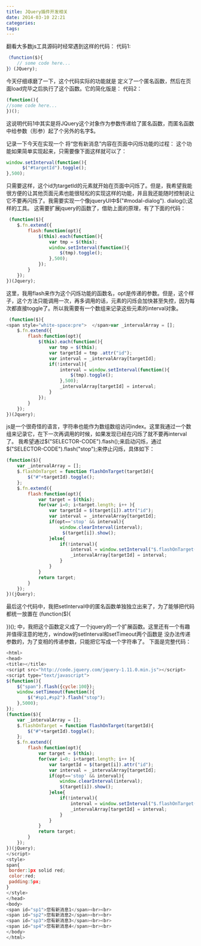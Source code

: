 ```yaml
---
title: JQuery插件开发相关
date: 2014-03-10 22:21
categories: 
tags: 
---
```


翻看大多数js工具源码时经常遇到这样的代码：
代码1:
```javascript
（function($){
    // some code here...
}）(JQuery);
```

今天仔细琢磨了一下，这个代码实际的功能就是 定义了一个匿名函数，然后在页面load完毕之后执行了这个函数。它的简化版是：
代码2：
```javascript
(function(){
//some code here...
})();
```

这说明代码1中其实是将JQuery这个对象作为参数传递给了匿名函数，而匿名函数中给参数（形参）起了个另外的名字$。

记录一下今天在实现一个 将“您有新消息”内容在页面中闪烁功能的过程：
这个功能如果简单实现起来，只需要像下面这样就可以了：
```javascript
window.setInterval(function(){
      $("#targetId").toggle();
},500);
```

只需要这样，这个id为targetId的元素就开始在页面中闪烁了。但是，我希望我能很方便的让其他页面元素也能很轻松的实现这样的功能，并且我还能随时控制说让它不要再闪烁了。我需要实现一个像jqueryUI中$("#modal-dialog"). dialog();这样的工具。
这需要扩展jquery的函数了，借助上面的原理，有了下面的代码：
```javascript
 (function($){
	$.fn.extend({
		flash:function(opt){
			$(this).each(function(){
				var tmp = $(this);
				window.setInterval(function(){
					$(tmp).toggle();
				},500);
			});
		}
	});
})(Jquery);
```


这里，我用flash来作为这个闪烁功能的函数名，opt是传递的参数。但是，这个样子，这个方法只能调用一次，再多调用的话，元素的闪烁会加快甚至失控，因为每次都直接toggle了。所以我需要有一个数组来记录这些元素的interval对象。
```javascript
 (function($){
<span style="white-space:pre">	</span>var _intervalArray = [];
	$.fn.extend({
		flash:function(opt){
			$(this).each(function(){
				var tmp = $(this);	
 				var targetId = tmp .attr("id");
 				var interval = _intervalArray[targetId];
				if(!interval){
					interval = window.setInterval(function(){
						$(tmp).toggle();
					},500);
					_intervalArray[targetId] = interval;
				}
			});
		}
	});
})(Jquery);
```

js是一个很奇怪的语言，字符串也能作为数组数组访问index。这里我通过一个数组来记录它，在下一次再调用的时候，如果发现已经在闪烁了就不要再interval了。 
我希望通过$("SELECTOR-CODE").flash();来启动闪烁，通过$("SELECTOR-CODE").flash("stop");来停止闪烁，具体如下：
```javascript
(function($){
 	var _intervalArray = [];
 	$.flashOnTarget = function flashOnTarget(targetId){
 		$("#"+targetId).toggle();
 	};
 	$.fn.extend({
 		flash:function(opt){
 			var target = $(this);
 			for(var i=0; i<target.length; i++ ){
 				var targetId = $(target[i]).attr("id");
 				var interval = _intervalArray[targetId];
 				if(opt=='stop' && interval){
 					window.clearInterval(interval);
					 $(target[i]).show();
 				}else{
 					if(!interval){
 						interval = window.setInterval("$.flashOnTarget('"+targetId+"')",300);
 						_intervalArray[targetId] = interval;
 					}
 				}
 			}
 			return target;
 		}
 	});
})(jQuery);
```


最后这个代码中，我把setInterval中的匿名函数单独独立出来了，为了能够把代码都统一放置在 
(function($){

})(); 
中，我把这个函数定义成了一个jquery的一个扩展函数。这里还有一个有趣并值得注意的地方，window的setInterval和setTimeout两个函数是 没办法传递参数的，为了变相的传递参数，只能把它写成一个字符串了。 
下面是完整代码：
```javascript
<html>
<head>
<title></title>
<script src="http://code.jquery.com/jquery-1.11.0.min.js"></script>
<script type="text/javascript">
$(function(){
	$("span").flash({cycle:100});
	window.setTimeout(function(){
		$("#sp1,#sp2").flash("stop");
	},5000);
});
(function($){
	var _intervalArray = [];
	$.flashOnTarget = function flashOnTarget(targetId){
		$("#"+targetId).toggle();
	};
	$.fn.extend({
		flash:function(opt){
			var target = $(this);
			for(var i=0; i<target.length; i++ ){
				var targetId = $(target[i]).attr("id");
				var interval = _intervalArray[targetId];
				if(opt=='stop' && interval){
					window.clearInterval(interval);
					$(target[i]).show();
				}else{
					if(!interval){
						interval = window.setInterval("$.flashOnTarget('"+targetId+"')",opt? (opt.cycle ? opt.cycle:400) : 400);
						_intervalArray[targetId] = interval;
					}
				}
			}
			return target;
		}
	});
})(jQuery);
</script>
<style>
span{
 border:1px solid red;
 color:red;
 padding:5px;
}
</style>
</head>
<body>
<span id="sp1">您有新消息1</span><br><br>
<span id="sp2">您有新消息2</span><br><br>
<span id="sp3">您有新消息3</span><br><br>
<span id="sp4">您有新消息4</span><br><br>
</body>
</html>
```










